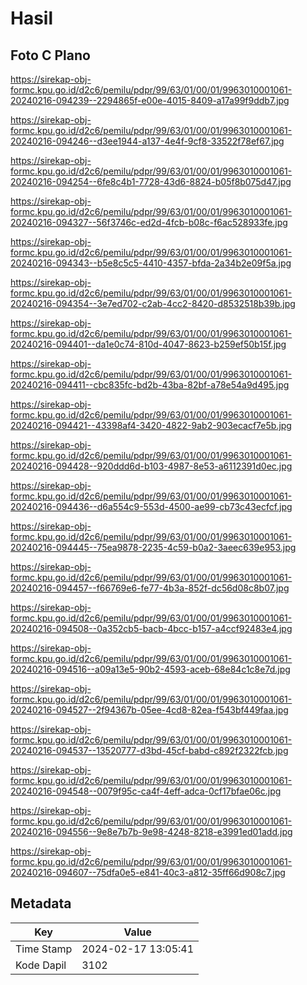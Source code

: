 # Hasil

## Foto C Plano

https://sirekap-obj-formc.kpu.go.id/d2c6/pemilu/pdpr/99/63/01/00/01/9963010001061-20240216-094239--2294865f-e00e-4015-8409-a17a99f9ddb7.jpg

https://sirekap-obj-formc.kpu.go.id/d2c6/pemilu/pdpr/99/63/01/00/01/9963010001061-20240216-094246--d3ee1944-a137-4e4f-9cf8-33522f78ef67.jpg

https://sirekap-obj-formc.kpu.go.id/d2c6/pemilu/pdpr/99/63/01/00/01/9963010001061-20240216-094254--6fe8c4b1-7728-43d6-8824-b05f8b075d47.jpg

https://sirekap-obj-formc.kpu.go.id/d2c6/pemilu/pdpr/99/63/01/00/01/9963010001061-20240216-094327--56f3746c-ed2d-4fcb-b08c-f6ac528933fe.jpg

https://sirekap-obj-formc.kpu.go.id/d2c6/pemilu/pdpr/99/63/01/00/01/9963010001061-20240216-094343--b5e8c5c5-4410-4357-bfda-2a34b2e09f5a.jpg

https://sirekap-obj-formc.kpu.go.id/d2c6/pemilu/pdpr/99/63/01/00/01/9963010001061-20240216-094354--3e7ed702-c2ab-4cc2-8420-d8532518b39b.jpg

https://sirekap-obj-formc.kpu.go.id/d2c6/pemilu/pdpr/99/63/01/00/01/9963010001061-20240216-094401--da1e0c74-810d-4047-8623-b259ef50b15f.jpg

https://sirekap-obj-formc.kpu.go.id/d2c6/pemilu/pdpr/99/63/01/00/01/9963010001061-20240216-094411--cbc835fc-bd2b-43ba-82bf-a78e54a9d495.jpg

https://sirekap-obj-formc.kpu.go.id/d2c6/pemilu/pdpr/99/63/01/00/01/9963010001061-20240216-094421--43398af4-3420-4822-9ab2-903ecacf7e5b.jpg

https://sirekap-obj-formc.kpu.go.id/d2c6/pemilu/pdpr/99/63/01/00/01/9963010001061-20240216-094428--920ddd6d-b103-4987-8e53-a6112391d0ec.jpg

https://sirekap-obj-formc.kpu.go.id/d2c6/pemilu/pdpr/99/63/01/00/01/9963010001061-20240216-094436--d6a554c9-553d-4500-ae99-cb73c43ecfcf.jpg

https://sirekap-obj-formc.kpu.go.id/d2c6/pemilu/pdpr/99/63/01/00/01/9963010001061-20240216-094445--75ea9878-2235-4c59-b0a2-3aeec639e953.jpg

https://sirekap-obj-formc.kpu.go.id/d2c6/pemilu/pdpr/99/63/01/00/01/9963010001061-20240216-094457--f66769e6-fe77-4b3a-852f-dc56d08c8b07.jpg

https://sirekap-obj-formc.kpu.go.id/d2c6/pemilu/pdpr/99/63/01/00/01/9963010001061-20240216-094508--0a352cb5-bacb-4bcc-b157-a4ccf92483e4.jpg

https://sirekap-obj-formc.kpu.go.id/d2c6/pemilu/pdpr/99/63/01/00/01/9963010001061-20240216-094516--a09a13e5-90b2-4593-aceb-68e84c1c8e7d.jpg

https://sirekap-obj-formc.kpu.go.id/d2c6/pemilu/pdpr/99/63/01/00/01/9963010001061-20240216-094527--2f94367b-05ee-4cd8-82ea-f543bf449faa.jpg

https://sirekap-obj-formc.kpu.go.id/d2c6/pemilu/pdpr/99/63/01/00/01/9963010001061-20240216-094537--13520777-d3bd-45cf-babd-c892f2322fcb.jpg

https://sirekap-obj-formc.kpu.go.id/d2c6/pemilu/pdpr/99/63/01/00/01/9963010001061-20240216-094548--0079f95c-ca4f-4eff-adca-0cf17bfae06c.jpg

https://sirekap-obj-formc.kpu.go.id/d2c6/pemilu/pdpr/99/63/01/00/01/9963010001061-20240216-094556--9e8e7b7b-9e98-4248-8218-e3991ed01add.jpg

https://sirekap-obj-formc.kpu.go.id/d2c6/pemilu/pdpr/99/63/01/00/01/9963010001061-20240216-094607--75dfa0e5-e841-40c3-a812-35ff66d908c7.jpg


## Metadata

| Key        | Value               |
| ---------- | ------------------- |
| Time Stamp | 2024-02-17 13:05:41 |
| Kode Dapil | 3102                |



